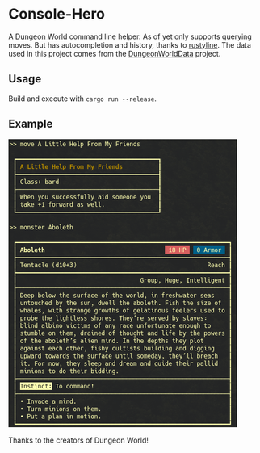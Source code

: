 # Console-Hero

A [Dungeon World](http://www.dungeon-world.com/) command line helper. As of yet only supports querying moves. But has autocompletion and history, thanks to [rustyline](https://github.com/kkawakam/rustyline).
The data used in this project comes from the [DungeonWorldData](https://github.com/Vindexus/DungeonWorldData) project.

## Usage
Build and execute with `cargo run --release`.

## Example

![Usage example](screenshot/monster_and_move.png "Screenshot")


Thanks to the creators of Dungeon World!
